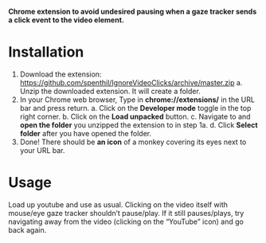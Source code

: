 **Chrome extension to avoid undesired pausing when a gaze tracker sends a click event to the video element.**

# Installation

1. Download the extension: https://github.com/spenthil/IgnoreVideoClicks/archive/master.zip
    a. Unzip the downloaded extension. It will create a folder.
2. In your Chrome web browser, Type in **chrome://extensions/** in the URL bar and press return.
    a. Click on the **Developer mode** toggle in the top right corner.
    b. Click on the **Load unpacked** button.
    c. Navigate to and **open the folder** you unzipped the extension to in step 1a.
    d. Click **Select folder** after you have opened the folder.
3. Done! There should be **an icon** of a monkey covering its eyes next to your URL bar.

# Usage

Load up youtube and use as usual. Clicking on the video itself with mouse/eye gaze tracker shouldn’t pause/play. If it still pauses/plays, try navigating away from the video (clicking on the “YouTube” icon) and go back again.
